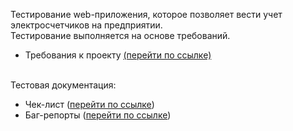 Тестирование web-приложения, которое позволяет вести учет электросчетчиков на предприятии.<br>
Тестирование выполняется на основе требований.<br>
- Требования к проекту <a href="https://bit.ly/483gxdZ">(перейти по ссылке)</a><br><br>

Тестовая документация:<br>
- Чек-лист (<a href="https://bit.ly/3QMO6KZ">перейти по ссылке</a>)<br>
- Баг-репорты (<a href="https://bit.ly/3YNwRLu">перейти по ссылке</a>)
